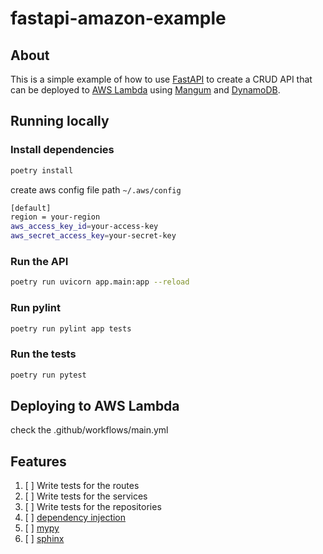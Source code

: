 # fastapi-amazon-example

## About

This is a simple example of how to use [FastAPI](https://fastapi.tiangolo.com/)
to create a CRUD API that can be deployed
to [AWS Lambda](https://aws.amazon.com/lambda/)
using [Mangum](https://mangum.io/)
and [DynamoDB](https://aws.amazon.com/dynamodb/).

## Running locally

### Install dependencies

```bash
poetry install
```

create aws config file path `~/.aws/config`

```bash
[default]
region = your-region
aws_access_key_id=your-access-key
aws_secret_access_key=your-secret-key
```

### Run the API

```bash
poetry run uvicorn app.main:app --reload
```

### Run pylint

```bash
poetry run pylint app tests
```

### Run the tests

```bash
poetry run pytest
```

## Deploying to AWS Lambda

check the .github/workflows/main.yml

## Features

1. [ ] Write tests for the routes
2. [ ] Write tests for the services
3. [ ] Write tests for the repositories
4. [ ] [dependency injection](https://python-dependency-injector.ets-labs.org/)
5. [ ] [mypy](http://mypy-lang.org/)
6. [ ] [sphinx](https://www.sphinx-doc.org/en/master/)
